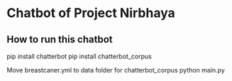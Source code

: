 # Chatbot of Project Nirbhaya #

## How to run this chatbot ##

pip install chatterbot
pip install chatterbot_corpus

Move breastcaner.yml to data folder for chatterbot_corpus
python main.py 
